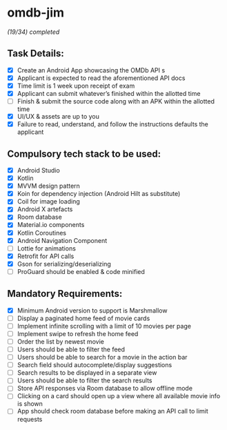 # omdb-jim
*(19/34) completed*
## Task Details:
- [x] Create an Android App showcasing the OMDb API s
- [x] Applicant is expected to read the aforementioned API docs
- [x] Time limit is 1 week upon receipt of exam
- [x] Applicant can submit whatever’s finished within the allotted time
- [ ] Finish & submit the source code along with an APK within the allotted time
- [x] UI/UX & assets are up to you
- [x] Failure to read, understand, and follow the instructions defaults the applicant 

## Compulsory tech stack to be used:
- [x] Android Studio
- [x] Kotlin
- [x] MVVM design pattern
- [x] Koin for dependency injection (Android Hilt as substitute)
- [x] Coil for image loading
- [x] Android X artefacts
- [x] Room database
- [x] Material.io components
- [x] Kotlin Coroutines
- [x] Android Navigation Component
- [ ] Lottie for animations
- [x] Retrofit for API calls
- [x] Gson for serializing/deserializing
- [ ] ProGuard should be enabled & code minified 

## Mandatory Requirements:
- [x] Minimum Android version to support is Marshmallow
- [ ] Display a paginated home feed of movie cards
- [ ] Implement infinite scrolling with a limit of 10 movies per page
- [ ] Implement swipe to refresh the home feed
- [ ] Order the list by newest movie
- [ ] Users should be able to filter the feed
- [ ] Users should be able to search for a movie in the action bar
- [ ] Search field should autocomplete/display suggestions
- [ ] Search results to be displayed in a separate view
- [ ] Users should be able to filter the search results
- [ ] Store API responses via Room database to allow offline mode
- [ ] Clicking on a card should open up a view where all available movie info is shown
- [ ] App should check room database before making an API call to limit requests 
